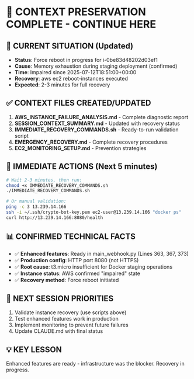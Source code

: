 # 🔄 CONTEXT PRESERVATION COMPLETE - CONTINUE HERE

## 🚨 **CURRENT SITUATION (Updated)**
- **Status**: Force reboot in progress for i-0be83d48202d03ef1
- **Cause**: Memory exhaustion during staging deployment (confirmed)
- **Time**: Impaired since 2025-07-12T18:51:00+00:00
- **Recovery**: aws ec2 reboot-instances executed
- **Expected**: 2-3 minutes for full recovery

## ✅ **CONTEXT FILES CREATED/UPDATED**
1. **AWS_INSTANCE_FAILURE_ANALYSIS.md** - Complete diagnostic report
2. **SESSION_CONTEXT_SUMMARY.md** - Updated with recovery status
3. **IMMEDIATE_RECOVERY_COMMANDS.sh** - Ready-to-run validation script
4. **EMERGENCY_RECOVERY.md** - Complete recovery procedures
5. **EC2_MONITORING_SETUP.md** - Prevention strategies

## 🎯 **IMMEDIATE ACTIONS (Next 5 minutes)**
```bash
# Wait 2-3 minutes, then run:
chmod +x IMMEDIATE_RECOVERY_COMMANDS.sh
./IMMEDIATE_RECOVERY_COMMANDS.sh

# Or manual validation:
ping -c 3 13.239.14.166
ssh -i ~/.ssh/crypto-bot-key.pem ec2-user@13.239.14.166 "docker ps"
curl http://13.239.14.166:8080/health
```

## 📊 **CONFIRMED TECHNICAL FACTS**
- ✅ **Enhanced features**: Ready in main_webhook.py (Lines 363, 367, 373)
- ✅ **Production config**: HTTP port 8080 (not HTTPS)
- ✅ **Root cause**: t3.micro insufficient for Docker staging operations
- ✅ **Instance status**: AWS confirmed "impaired" state
- ✅ **Recovery method**: Force reboot initiated

## 🚀 **NEXT SESSION PRIORITIES**
1. Validate instance recovery (use scripts above)
2. Test enhanced features work in production
3. Implement monitoring to prevent future failures
4. Update CLAUDE.md with final status

## 💡 **KEY LESSON**
Enhanced features are ready - infrastructure was the blocker. Recovery in progress.
